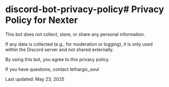 # discord-bot-privacy-policy# Privacy Policy for Nexter

This bot does not collect, store, or share any personal information.

If any data is collected (e.g., for moderation or logging), it is only used within the Discord server and not shared externally.

By using this bot, you agree to this privacy policy.

If you have questions, contact lethargic_soul

Last updated: May 23, 2025
